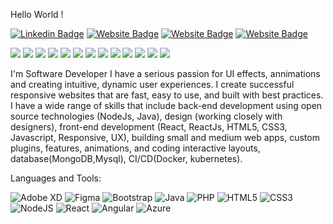Hello World !


[![Linkedin Badge](https://img.shields.io/badge/-Cyril-blue?style=flat-square&logo=Linkedin&logoColor=white&link=https://www.linkedin.com/in/cyril-l-370131112/)](https://www.linkedin.com/in/cyril-l-370131112/)
[![Website Badge](https://img.shields.io/badge/StackOverflow-Cyril-yellow)](https://stackoverflow.com/users/16009647/cyril-lopes)
[![Website Badge](https://www.instagram.com/cyril_lo/-Cyril-violet)](https://www.instagram.com/cyril_lo/)
[![Website Badge](https://img.shields.io/badge/StackOverflow-Cyril-yellow)](https://stackoverflow.com/users/16009647/cyril-lopes)

![](https://img.shields.io/badge/<OS>-<LINUX>-informational?style=flat&logo=<LOGO_NAME>&logoColor=white&color=2bbc8a)
![](https://img.shields.io/badge/<OS>-<MAC_OS>-informational?style=flat&logo=<LOGO_NAME>&logoColor=white&color=2bbc8a)
![](https://img.shields.io/badge/<OS>-<WINDOWS>-informational?style=flat&logo=<LOGO_NAME>&logoColor=white&color=2bbc8a)
![](https://img.shields.io/badge/<EDITOR>-<IntelliJ>-informational?style=flat&logo=<LOGO_NAME>&logoColor=white&color=2bbc8a)
![](https://img.shields.io/badge/<EDITOR>-<Atom>-informational?style=flat&logo=<LOGO_NAME>&logoColor=white&color=2bbc8a)
![](https://img.shields.io/badge/<EDITOR>-<VSCode>-informational?style=flat&logo=<LOGO_NAME>&logoColor=white&color=2bbc8a)
![](https://img.shields.io/badge/<CODE>-<Java>-informational?style=flat&logo=<LOGO_NAME>&logoColor=white&color=2bbc8a)
![](https://img.shields.io/badge/<CODE>-<JavaScript>-informational?style=flat&logo=<LOGO_NAME>&logoColor=white&color=2bbc8a)
![](https://img.shields.io/badge/<CODE>-<React>-informational?style=flat&logo=<LOGO_NAME>&logoColor=white&color=2bbc8a)
![](https://img.shields.io/badge/<TOOLS>-<MySQL>-informational?style=flat&logo=<LOGO_NAME>&logoColor=white&color=2bbc8a)
![](https://img.shields.io/badge/<CODE>-<MongoDB>-informational?style=flat&logo=<LOGO_NAME>&logoColor=white&color=2bbc8a)
![](https://img.shields.io/badge/<CODE>-<Docker>-informational?style=flat&logo=<LOGO_NAME>&logoColor=white&color=2bbc8a)
![](https://img.shields.io/badge/<CODE>-<Kuberneties>-informational?style=flat&logo=<LOGO_NAME>&logoColor=white&color=2bbc8a)

I'm
Software Developer
I have a serious passion for UI effects, annimations and creating intuitive, dynamic user experiences. I create successful responsive websites that are fast, easy to use, and built with best practices. I have a wide range of skills that include back-end development using open source technologies (NodeJs, Java), design (working closely with designers), front-end development (React, ReactJs, HTML5, CSS3, Javascript, Responsive, UX), building small and medium web apps, custom plugins, features, animations, and coding interactive layouts, database(MongoDB,Mysql), CI/CD(Docker, kubernetes).



Languages and Tools: 

<img alt="Adobe XD" src="https://img.shields.io/badge/adobexd-%23FF26BE.svg?style=flat-square&logo=adobexd&logoColor=white"/> <img alt="Figma" src="https://img.shields.io/badge/figma-%23F24E1E.svg?style=flat-square&logo=figma&logoColor=white"/> <img alt="Bootstrap" src="https://img.shields.io/badge/bootstrap-%23563D7C.svg?style=flat-square&logo=bootstrap&logoColor=white"/> <img alt="Java" src="https://img.shields.io/badge/java-%23ED8B00.svg?style=flat-square&logo=java&logoColor=white"/> <img alt="PHP" src="https://img.shields.io/badge/php-%23777BB4.svg?style=flat-square&logo=php&logoColor=white"/> <img alt="HTML5" src="https://img.shields.io/badge/html5-%23E34F26.svg?style=flat-square&logo=html5&logoColor=white"/> <img alt="CSS3" src="https://img.shields.io/badge/css3-%231572B6.svg?style=flat-square&logo=css3&logoColor=white"/> <img alt="NodeJS" src="https://img.shields.io/badge/node.js-%2343853D.svg?style=flat-square&logo=node-dot-js&logoColor=white"/> <img alt="React" src="https://img.shields.io/badge/react-%2320232a.svg?style=flat-square&logo=react&logoColor=%2361DAFB"/> <img alt="Angular" src="https://img.shields.io/badge/angular-%23DD0031.svg?flat-square&logo=angular&logoColor=white"/> <img alt="Azure" src="https://img.shields.io/badge/azure-%230072C6.svg?style=flat-square&logo=azure-devops&logoColor=white"/> 


<!--

Here are some ideas to get you started:

- 🔭 I’m currently working on ...
- 🌱 I’m currently learning ...
- 👯 I’m looking to collaborate on ...
- 🤔 I’m looking for help with ...
- 💬 Ask me about ...
- 📫 How to reach me: ...
- 😄 Pronouns: ...
- ⚡ Fun fact: .....

-->
